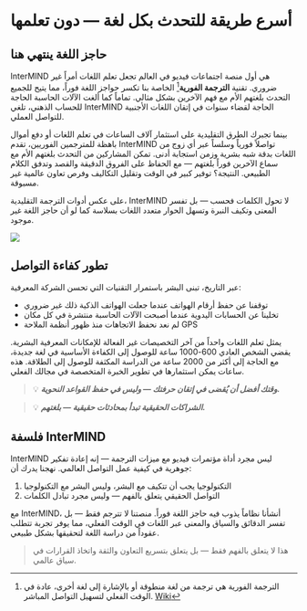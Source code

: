 # أسرع طريقة للتحدث بكل لغة — دون تعلمها

## حاجز اللغة ينتهي هنا

InterMIND هي أول منصة اجتماعات فيديو في العالم تجعل تعلم اللغات أمراً غير ضروري. تقنية **الترجمة الفورية**[^1] الخاصة بنا تكسر حواجز اللغة فوراً، مما يتيح للجميع التحدث بلغتهم الأم مع فهم الآخرين بشكل مثالي. تماماً كما ألغت الآلات الحاسبة الحاجة للحساب الذهني، تلغي InterMIND الحاجة لقضاء سنوات في إتقان اللغات الأجنبية للتواصل العملي.

بينما تجبرك الطرق التقليدية على استثمار آلاف الساعات في تعلم اللغات أو دفع أموال باهظة للمترجمين الفوريين، تقدم InterMIND تواصلاً فورياً وسلساً عبر أي زوج من اللغات بدقة شبه بشرية وزمن استجابة أدنى. تمكن المشاركين من التحدث بلغتهم الأم مع سماع الآخرين فوراً بلغتهم — مع الحفاظ على الفروق الدقيقة والقصد وتدفق الكلام الطبيعي. النتيجة؟ توفير كبير في الوقت وتقليل التكاليف وفرص تعاون عالمية غير مسبوقة.

على عكس أدوات الترجمة التقليدية، InterMIND لا تحول الكلمات فحسب — بل تفسر المعنى وتكيف النبرة وتسهل الحوار متعدد اللغات بسلاسة كما لو أن حاجز اللغة غير موجود.

[^1]: الترجمة الفورية هي ترجمة من لغة منطوقة أو بالإشارة إلى لغة أخرى، عادة في الوقت الفعلي لتسهيل التواصل المباشر. [Wiki](https://en.wikipedia.org/wiki/Language_interpretation)

![](/1d.png)

## تطور كفاءة التواصل

عبر التاريخ، تبنى البشر باستمرار التقنيات التي تحسن الشركة المعرفية:

- توقفنا عن حفظ أرقام الهواتف عندما جعلت الهواتف الذكية ذلك غير ضروري
- تخلينا عن الحسابات اليدوية عندما أصبحت الآلات الحاسبة منتشرة في كل مكان
- لم نعد نحفظ الاتجاهات منذ ظهور أنظمة الملاحة GPS

يمثل تعلم اللغات واحداً من آخر التخصيصات غير الفعالة للإمكانات المعرفية البشرية. يقضي الشخص العادي 600-1000 ساعة للوصول إلى الكفاءة الأساسية في لغة جديدة، مع الحاجة إلى أكثر من 2000 ساعة من الدراسة المكثفة للوصول إلى الطلاقة. هذه ساعات يمكن استثمارها في تطوير الخبرة المتخصصة في مجالك الفعلي.

> 💡 **_وقتك أفضل أن يُقضى في إتقان حرفتك — وليس في حفظ القواعد النحوية._**

> 💡 **_الشراكات الحقيقية تبدأ بمحادثات حقيقية — بلغتهم._**

## فلسفة InterMIND

InterMIND ليس مجرد أداة مؤتمرات فيديو مع ميزات الترجمة — إنه إعادة تفكير جوهرية في كيفية عمل التواصل العالمي. نهجنا يدرك أن:

1. التكنولوجيا يجب أن تتكيف مع البشر، وليس البشر مع التكنولوجيا
2. التواصل الحقيقي يتعلق بالفهم — وليس مجرد تبادل الكلمات

مع InterMIND، أنشأنا نظاماً يذوب فيه حاجز اللغة فوراً. منصتنا لا تترجم فقط — بل تفسر الدقائق والسياق والمعنى عبر اللغات في الوقت الفعلي، مما يوفر تجربة تتطلب عقوداً من دراسة اللغة لتحقيقها بشكل طبيعي.

> هذا لا يتعلق بالفهم فقط — بل يتعلق بتسريع التعاون والثقة واتخاذ القرارات في سياق عالمي.